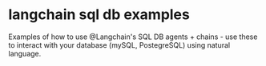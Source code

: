 # langchain sql db examples

Examples of how to use @Langchain's SQL DB agents + chains - use these to interact with your database (mySQL, PostegreSQL) using natural language.
